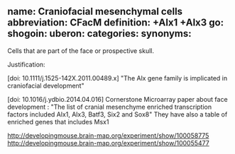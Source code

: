 name: Craniofacial mesenchymal cells
abbreviation: CFacM
definition: +Alx1 +Alx3
go:
shogoin: 
uberon:
categories:
synonyms:
---

Cells that are part of the face or prospective skull.

Justification:

[doi: 10.1111/j.1525-142X.2011.00489.x] "The Alx gene family is implicated in craniofacial development" 

[doi: 10.1016/j.ydbio.2014.04.016] Cornerstone Microarray paper about face development :  "The list of cranial mesenchyme enriched transcription factors included Alx1, Alx3, Batf3, Six2 and Sox8" They have also a table of enriched genes that includes Msx1

http://developingmouse.brain-map.org/experiment/show/100058775
http://developingmouse.brain-map.org/experiment/show/100055477
